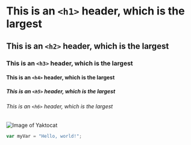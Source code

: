 # This is an `<h1>` header, which is the largest
## This is an `<h2>` header, which is the largest
### This is an `<h3>` header, which is the largest
#### This is an `<h4>` header, which is the largest
##### This is an `<h5>` header, which is the largest
###### This is an `<h6>` header, which is the largest
![Image of Yaktocat](https://octodex.github.com/images/yaktocat.png)
``` javascript
var myVar = "Hello, world!";
```
